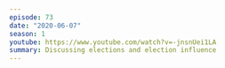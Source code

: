 ```yaml
---
episode: 73
date: "2020-06-07"
season: 1
youtube: https://www.youtube.com/watch?v=-jnsnUei1LA
summary: Discussing elections and election influence
---
```

